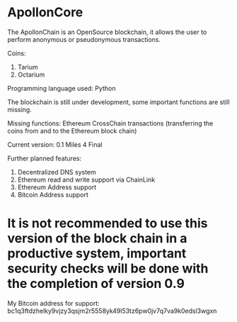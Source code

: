 # ApollonCore

The ApollonChain is an OpenSource blockchain, it allows the user to perform anonymous or pseudonymous transactions.

Coins:
1) Tarium
2) Octarium

Programming language used: Python

The blockchain is still under development, some important functions are still missing.

Missing functions: Ethereum CrossChain transactions (transferring the coins from and to the Ethereum block chain)

Current version: 0.1 Miles 4 Final

Further planned features:
1) Decentralized DNS system
2) Ethereum read and write support via ChainLink
3) Ethereum Address support
4) Bitcoin Address support

# It is not recommended to use this version of the block chain in a productive system, important security checks will be done with the completion of version 0.9

My Bitcoin address for support: bc1q3ftdzhelky9vjzy3qsjm2r5558yk49l53tz6pw0jv7q7va9k0edsl3wgxn
